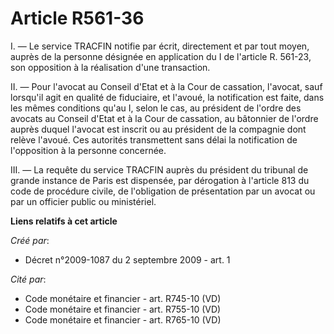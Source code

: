 # Article R561-36

I. ― Le service TRACFIN notifie par écrit, directement et par tout moyen, auprès de la personne désignée en application du I
de l'article R. 561-23, son opposition à la réalisation d'une transaction. 

II. ― Pour l'avocat au Conseil d'Etat et à la Cour de cassation, l'avocat, sauf lorsqu'il agit en qualité de fiduciaire, et
l'avoué, la notification est faite, dans les mêmes conditions qu'au I, selon le cas, au président de l'ordre des avocats au
Conseil d'Etat et à la Cour de cassation, au bâtonnier de l'ordre auprès duquel l'avocat est inscrit ou au président de la
compagnie dont relève l'avoué. Ces autorités transmettent sans délai la notification de l'opposition à la personne
concernée. 

III. ― La requête du service TRACFIN auprès du président du tribunal de grande instance de Paris est dispensée, par
dérogation à l'article 813 du code de procédure civile, de l'obligation de présentation par un avocat ou par un officier
public ou ministériel.

**Liens relatifs à cet article**

_Créé par_:

  - Décret n°2009-1087 du 2 septembre 2009 - art. 1

_Cité par_:

  - Code monétaire et financier - art. R745-10 (VD)
  - Code monétaire et financier - art. R755-10 (VD)
  - Code monétaire et financier - art. R765-10 (VD)
